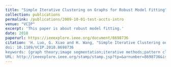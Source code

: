 ```yaml
---
title: "Simple Iterative Clustering on Graphs for Robust Model Fitting"
collection: publications
permalink: /publications/2009-10-01-test-accts-intro
venue: "VCIP"
excerpt: 'This paper is about robust model fitting.'
date: 2018
paperurl: https://ieeexplore.ieee.org/document/8698736
citation: 'H. Luo, G. Xiao and H. Wang, "Simple Iterative Clustering on Graphs for Robust Model Fitting," 2018 IEEE Visual Communications and Image Processing (VCIP), Taichung, Taiwan, 2018, pp. 1-4.
doi: 10.1109/VCIP.2018.8698736
keywords: {graph theory;image segmentation;iterative methods;pattern clustering;robust model fitting problems;model hypothesis;simple iterative clustering algorithm;model instances;SICG method;simple iterative clustering on graphs;k-medoids clustering algorithm;multiple-structure data segmentation;Computational modeling;Clustering algorithms;Data models;Iterative algorithms;Adaptation models;Image segmentation;Mathematical model;model fitting;graphs;clustering;multiple structures},
URL: http://ieeexplore.ieee.org/stamp/stamp.jsp?tp=&arnumber=8698736&isnumber=8698608'
---
```

